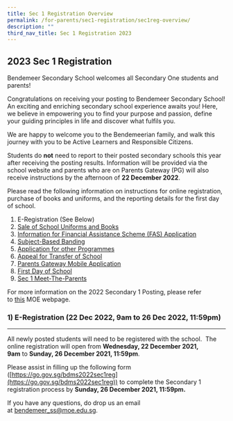 ```yaml
---
title: Sec 1 Registration Overview
permalink: /for-parents/sec1-registration/sec1reg-overview/
description: ""
third_nav_title: Sec 1 Registration 2023
---
```

## **2023 Sec 1 Registration**


Bendemeer Secondary School welcomes all Secondary One students and parents!

Congratulations on receiving your posting to Bendemeer Secondary School! An exciting and enriching secondary school experience awaits you! Here, we believe in empowering you to find your purpose and passion, define your guiding principles in life and discover what fulfils you.

We are happy to welcome you to the Bendemeerian family, and walk this journey with you to be Active Learners and Responsible Citizens.

Students do **not** need to report to their posted secondary schools this year after receiving the posting results. Information will be provided via the school website and parents who are on Parents Gateway (PG) will also receive instructions by the afternoon of **22 December 2022**. 

Please read the following information on instructions for online registration, purchase of books and uniforms, and the reporting details for the first day of school. 

  

1.  E-Registration (See Below)
2.  [Sale of School Uniforms and Books](https://bendemeersec.moe.edu.sg/useful-links/2022-sec-1-registration/sale-of-uniform-and-books)
3.  [Information for Financial Assistance Scheme (FAS) Application](https://bendemeersec.moe.edu.sg/useful-links/2022-sec-1-registration/moe-financial-assistance-scheme)
4.  [Subject-Based Banding](https://bendemeersec.moe.edu.sg/useful-links/2022-sec-1-registration/subject-based-banding)
5.  [Application for other Programmes](https://bendemeersec.moe.edu.sg/useful-links/2022-sec-1-registration/application-for-other-programmes)
6.  [Appeal for Transfer of School](https://bendemeersec.moe.edu.sg/useful-links/2022-sec-1-registration/appeal-for-transfer-of-school)
7.  [Parents Gateway Mobile Application](https://bendemeersec.moe.edu.sg/useful-links/2022-sec-1-registration/parents-gateway-mobile-application)
8.  [First Day of School](https://bendemeersec.moe.edu.sg/useful-links/2022-sec-1-registration/first-day-of-school)
9.  [Sec 1 Meet-The-Parents](https://bendemeersec.moe.edu.sg/useful-links/2022-sec-1-registration/sec-1-meet-the-parents)

  

For more information on the 2022 Secondary 1 Posting, please refer to [this](https://www.moe.gov.sg/secondary/s1-posting) MOE webpage.

### 1) E-Registration (22 Dec 2022, 9am to 26 Dec 2022, 11:59pm)
------------------------------------------------------------

All newly posted students will need to be registered with the school.  The online registration will open from **Wednesday, 22 December 2021, 9am** to **Sunday, 26 December 2021, 11:59pm**.

  

Please assist in filling up the following form ([https://go.gov.sg/bdms2022sec1reg](https://go.gov.sg/bdms2022sec1reg)) to complete the Secondary 1 registration process by **Sunday, 26 December 2021, 11:59pm.**



If you have any questions, do drop us an email at [bendemeer\_ss@moe.edu.sg](mailto:bendemeer_ss@moe.edu.sg).